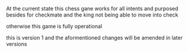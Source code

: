 At the current state this chess gane works for all intents and purposed besides for checkmate and the king not being able to move into check


otherwise this game is fully operational

this is version 1 and the aformentioned changes will be amended in later versions
